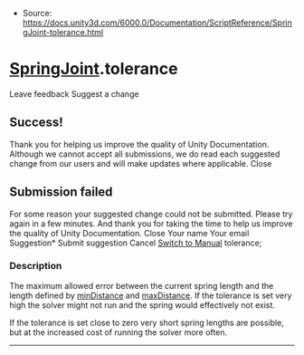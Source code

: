 * Source: https://docs.unity3d.com/6000.0/Documentation/ScriptReference/SpringJoint-tolerance.html

#  [SpringJoint](https://docs.unity3d.com/6000.0/Documentation/ScriptReference/SpringJoint.html).tolerance
Leave feedback
Suggest a change
## Success!
Thank you for helping us improve the quality of Unity Documentation. Although we cannot accept all submissions, we do read each suggested change from our users and will make updates where applicable.
Close
## Submission failed
For some reason your suggested change could not be submitted. Please <a>try again</a> in a few minutes. And thank you for taking the time to help us improve the quality of Unity Documentation.
Close
Your name Your email Suggestion* Submit suggestion
Cancel
[Switch to Manual](https://docs.unity3d.com/6000.0/Documentation/Manual/class-SpringJoint.html "Go to SpringJoint Component in the Manual")
tolerance; 
### Description
The maximum allowed error between the current spring length and the length defined by [minDistance](https://docs.unity3d.com/6000.0/Documentation/ScriptReference/SpringJoint-minDistance.html) and [maxDistance](https://docs.unity3d.com/6000.0/Documentation/ScriptReference/SpringJoint-maxDistance.html).
If the tolerance is set very high the solver might not run and the spring would effectively not exist.  
  
If the tolerance is set close to zero very short spring lengths are possible, but at the increased cost of running the solver more often.
* * *
